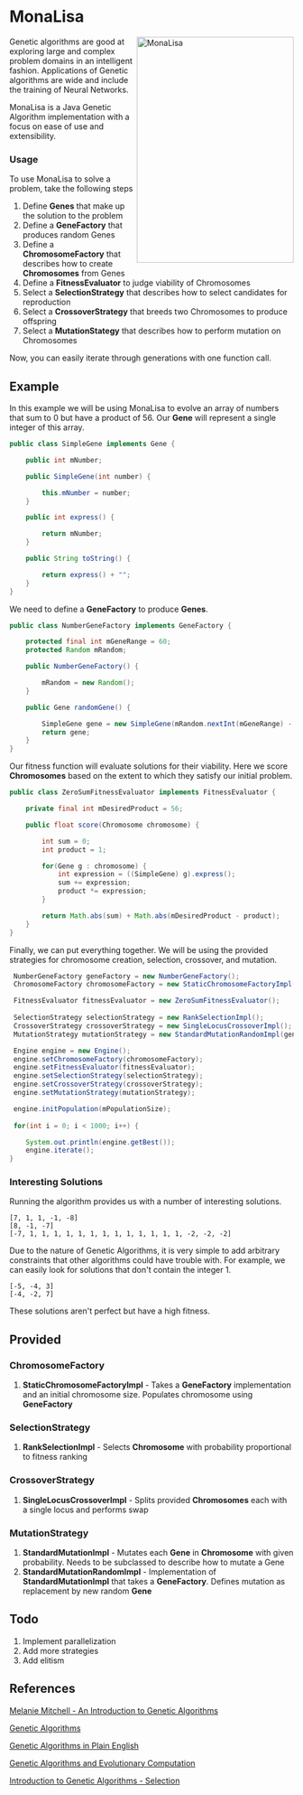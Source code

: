 # MonaLisa

<img src="http://i.imgur.com/Jbvt5GL.png"
 alt="MonaLisa" title="MonaLisa" align="right" width="278" height="400"/>

Genetic algorithms are good at exploring large and complex problem domains in an intelligent fashion. Applications of Genetic algorithms are wide and include the training of Neural Networks.

MonaLisa is a Java Genetic Algorithm implementation with a focus on ease of use and extensibility.

### Usage

To use MonaLisa to solve a problem, take the following steps

1. Define **Genes** that make up the solution to the problem
2. Define a **GeneFactory** that produces random Genes
3. Define a **ChromosomeFactory** that describes how to create **Chromosomes** from Genes
4. Define a **FitnessEvaluator** to judge viability of Chromosomes
5. Select a **SelectionStrategy** that describes how to select candidates for reproduction
6. Select a **CrossoverStrategy** that breeds two Chromosomes to produce offspring
7. Select a **MutationStategy** that describes how to perform mutation on Chromosomes

Now, you can easily iterate through generations with one function call.

## Example

In this example we will be using MonaLisa to evolve an array of numbers that sum to 0 but have a product of 56. Our **Gene** will represent a single integer of this array.

```Java
public class SimpleGene implements Gene {

    public int mNumber;

    public SimpleGene(int number) {

        this.mNumber = number;
    }

    public int express() {

        return mNumber;
    }

    public String toString() {

        return express() + "";
    }
}

```

We need to define a **GeneFactory** to produce **Genes**.

```Java
public class NumberGeneFactory implements GeneFactory {

    protected final int mGeneRange = 60;
    protected Random mRandom;

    public NumberGeneFactory() {

        mRandom = new Random();
    }

    public Gene randomGene() {

        SimpleGene gene = new SimpleGene(mRandom.nextInt(mGeneRange) - mGeneRange/2);
        return gene;
    }
}
```

Our fitness function will evaluate solutions for their viability. Here we score **Chromosomes** based on the extent to which they satisfy our initial problem.

```Java
public class ZeroSumFitnessEvaluator implements FitnessEvaluator {

    private final int mDesiredProduct = 56;

    public float score(Chromosome chromosome) {

        int sum = 0;
        int product = 1;

        for(Gene g : chromosome) {
            int expression = ((SimpleGene) g).express();
            sum += expression;
            product *= expression;
        }

        return Math.abs(sum) + Math.abs(mDesiredProduct - product);
    }
}
```

Finally, we can put everything together. We will be using the provided strategies for chromosome creation, selection, crossover, and mutation.

```Java
 NumberGeneFactory geneFactory = new NumberGeneFactory();
 ChromosomeFactory chromosomeFactory = new StaticChromosomeFactoryImpl(geneFactory, mChromosomeSize);

 FitnessEvaluator fitnessEvaluator = new ZeroSumFitnessEvaluator();
 
 SelectionStrategy selectionStrategy = new RankSelectionImpl();
 CrossoverStrategy crossoverStrategy = new SingleLocusCrossoverImpl();
 MutationStrategy mutationStrategy = new StandardMutationRandomImpl(geneFactory);

 Engine engine = new Engine();
 engine.setChromosomeFactory(chromosomeFactory);
 engine.setFitnessEvaluator(fitnessEvaluator);
 engine.setSelectionStrategy(selectionStrategy);
 engine.setCrossoverStrategy(crossoverStrategy);
 engine.setMutationStrategy(mutationStrategy);

 engine.initPopulation(mPopulationSize);
 
 for(int i = 0; i < 1000; i++) {

    System.out.println(engine.getBest());
    engine.iterate();
}
```

### Interesting Solutions

Running the algorithm provides us with a number of interesting solutions.

```
[7, 1, 1, -1, -8]
[8, -1, -7]
[-7, 1, 1, 1, 1, 1, 1, 1, 1, 1, 1, 1, 1, 1, -2, -2, -2]
```

Due to the nature of Genetic Algorithms, it is very simple to add arbitrary constraints that other algorithms could have trouble with. For example, we can easily look for solutions that don't contain the integer 1.

```
[-5, -4, 3]
[-4, -2, 7]
```

These solutions aren't perfect but have a high fitness.

## Provided

### ChromosomeFactory

1. **StaticChromosomeFactoryImpl** - Takes a **GeneFactory** implementation and an initial chromosome size. Populates chromosome using **GeneFactory**

### SelectionStrategy

1. **RankSelectionImpl** - Selects **Chromosome** with probability proportional to fitness ranking

### CrossoverStrategy

1. **SingleLocusCrossoverImpl** - Splits provided **Chromosomes** each with a single locus and performs swap

### MutationStrategy

1. **StandardMutationImpl** - Mutates each **Gene** in **Chromosome** with given probability. Needs to be subclassed to describe how to mutate a Gene
2. **StandardMutationRandomImpl** - Implementation of **StandardMutationImpl** that takes a **GeneFactory**. Defines mutation as replacement by new random **Gene**

## Todo

1. Implement parallelization 
2. Add more strategies
3. Add elitism

## References

<a href="http://www.boente.eti.br/fuzzy/ebook-fuzzy-mitchell.pdf">Melanie Mitchell - An Introduction to Genetic Algorithms</a>

<a href="http://www.doc.ic.ac.uk/~nd/surprise_96/journal/vol1/hmw/article1.html">Genetic Algorithms</a>

<a href="http://www.ai-junkie.com/ga/intro/gat1.html">Genetic Algorithms in Plain English</a>

<a href="http://www.talkorigins.org/faqs/genalg/genalg.html">Genetic Algorithms and Evolutionary Computation</a>

<a href="http://www.obitko.com/tutorials/genetic-algorithms/selection.php">Introduction to Genetic Algorithms - Selection</a>
